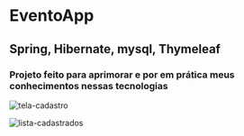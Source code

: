 # EventoApp

## Spring, Hibernate, mysql, Thymeleaf

### Projeto feito para aprimorar e por em prática meus conhecimentos nessas tecnologias

![tela-cadastro]()

![lista-cadastrados]()
